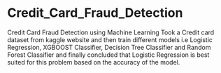 # Credit_Card_Fraud_Detection
Credit Card Fraud Detection using Machine Learning
Took a Credit card dataset from kaggle website and then train different models i.e Logistic Regression, XGBOOST Classifier, Decision Tree Classifier and Random Forest Classifier and finally concluded that Logistic Regression is best suited for this problem based on the accuracy of the model.

